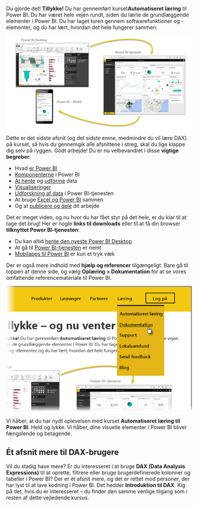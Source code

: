 Du gjorde det! **Tillykke!** Du har gennemført kurset**Automatiseret læring** til Power BI. Du har været hele vejen rundt, siden du lærte de grundlæggende elementer i Power BI. Du har taget turen gennem softwarefunktioner og -elementer, og du har lært, hvordan det hele fungerer sammen.

![](media/6-5-guided-learning-completion/c0a0_2.png)

Dette er det sidste afsnit (og det sidste emne, medmindre du vil lære DAX) på kurset, så hvis du gennemgik alle afsnittene i streg, skal du lige klappe dig selv på ryggen. Godt arbejde! Du er nu velbevandret i disse **vigtige begreber**:

* Hvad [er Power BI](0-0-what-is-power-bi.md)
* [Komponenterne](0-0b-building-blocks-power-bi.md) i Power BI
* [At hente](1-2-connect-to-data-sources-in-power-bi-desktop.md) og [udforme](2-1-intro-modeling-data.md) data
* [Visualiseringer](3-1-intro-visualizations.md)
* [Udforskning af data](4-0-intro-power-bi-service.md) i Power BI-tjenesten
* At bruge [Excel og Power BI](5-1-intro-excel-data.md) sammen
* Og at [publicere og dele](6-0-intro-content-packs-groups.md) dit arbejde

Det er meget viden, og nu hvor du har fået styr på det hele, er du klar til at tage det brug! Her er nogle **links til downloads** eller til at få din browser **tilknyttet Power BI-tjenesten**:

* Du kan altid [hente den nyeste Power BI Desktop](https://powerbi.microsoft.com/desktop)
* At gå til [Power BI-tjenesten](https://powerbi.microsoft.com/) er nemt
* [Mobilapps til Power BI](https://powerbi.microsoft.com/mobile/) er kun et tryk væk

Der er også mere indhold med **hjælp og referencer** tilgængeligt. Bare gå til toppen af denne side, og vælg **Oplæring > Dokumentation** for at se vores omfattende referencemateriale til Power BI.

![](media/6-5-guided-learning-completion/6-5_1.png)

Vi håber, at du har nydt oplevelsen med kurset **Automatiseret læring til Power BI**. Held og lykke. Vi håber, dine visuelle elementer i Power BI bliver fængslende og betagende.

## <a name="one-more-section-for-dax-users"></a>Ét afsnit mere til DAX-brugere
Vil du stadig have mere? Er du interesseret i at bruge **DAX (Data Analysis Expressions)** til at oprette, filtrere eller bruge brugerdefinerede kolonner og tabeller i Power BI? Der er ét afsnit mere, og det er rettet mod personer, der har lyst til at lave kodning i Power BI. Det hedder **Introduktion til DAX**. Kig på det, hvis du er interesseret – du finder den samme venlige tilgang som i resten af dette vejledende kursus.

